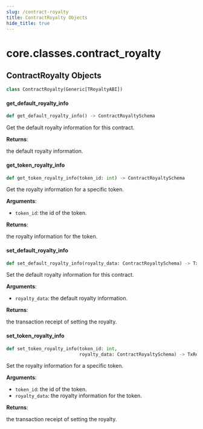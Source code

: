 ```yaml
---
slug: /contract-royalty
title: ContractRoyalty Objects
hide_title: true
---
```


<a id="core.classes.contract_royalty"></a>

# core.classes.contract_royalty

<a id="core.classes.contract_royalty.ContractRoyalty"></a>

## ContractRoyalty Objects

```python
class ContractRoyalty(Generic[TRoyaltyABI])
```

<a id="core.classes.contract_royalty.ContractRoyalty.get_default_royalty_info"></a>

#### get_default_royalty_info

```python
def get_default_royalty_info() -> ContractRoyaltySchema
```

Get the default royalty information for this contract.

**Returns**:

the default royalty information.

<a id="core.classes.contract_royalty.ContractRoyalty.get_token_royalty_info"></a>

#### get_token_royalty_info

```python
def get_token_royalty_info(token_id: int) -> ContractRoyaltySchema
```

Get the royalty information for a specific token.

**Arguments**:

- `token_id`: the id of the token.

**Returns**:

the royalty information for the token.

<a id="core.classes.contract_royalty.ContractRoyalty.set_default_royalty_info"></a>

#### set_default_royalty_info

```python
def set_default_royalty_info(royalty_data: ContractRoyaltySchema) -> TxReceipt
```

Set the default royalty information for this contract.

**Arguments**:

- `royalty_data`: the default royalty information.

**Returns**:

the transaction receipt of setting the royalty.

<a id="core.classes.contract_royalty.ContractRoyalty.set_token_royalty_info"></a>

#### set_token_royalty_info

```python
def set_token_royalty_info(token_id: int,
                           royalty_data: ContractRoyaltySchema) -> TxReceipt
```

Set the royalty information for a specific token.

**Arguments**:

- `token_id`: the id of the token.
- `royalty_data`: the royalty information for the token.

**Returns**:

the transaction receipt of setting the royalty.
